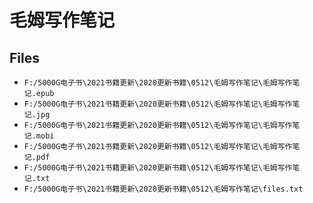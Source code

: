 # 毛姆写作笔记

## Files

- `F:/5000G电子书\2021书籍更新\2020更新书籍\0512\毛姆写作笔记\毛姆写作笔记.epub`
- `F:/5000G电子书\2021书籍更新\2020更新书籍\0512\毛姆写作笔记\毛姆写作笔记.jpg`
- `F:/5000G电子书\2021书籍更新\2020更新书籍\0512\毛姆写作笔记\毛姆写作笔记.mobi`
- `F:/5000G电子书\2021书籍更新\2020更新书籍\0512\毛姆写作笔记\毛姆写作笔记.pdf`
- `F:/5000G电子书\2021书籍更新\2020更新书籍\0512\毛姆写作笔记\毛姆写作笔记.txt`
- `F:/5000G电子书\2021书籍更新\2020更新书籍\0512\毛姆写作笔记\files.txt`
